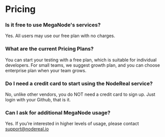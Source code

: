 # Pricing

### Is it free to use MegaNode's services?

Yes. All users may use our free plan with no charges.

### What are the current Pricing Plans?

You can start your testing with a free plan, which is suitable for individual developers. For small teams, we suggest growth plan, and you can choose enterprise plan when your team grows.

### Do I need a credit card to start using the NodeReal service?

No, unlike other vendors, you do NOT need a credit card to sign up. Just login with your Github, that is it.

### Can I ask for additional MegaNode usage?

Yes. If you’re interested in higher levels of usage, please contact [support@nodereal.io](mailto:support@nodereal.io)

